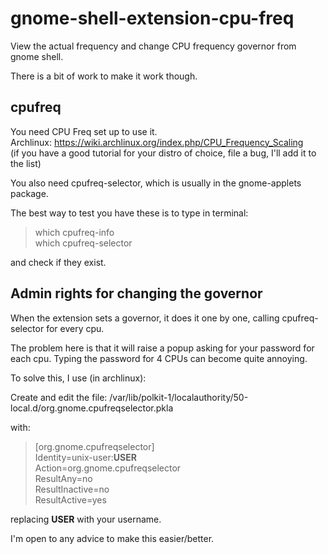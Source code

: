 gnome-shell-extension-cpu-freq
==============================

View the actual frequency and change CPU frequency governor from gnome shell.

There is a bit of work to make it work though.

cpufreq
-------

You need CPU Freq set up to use it.  
Archlinux: https://wiki.archlinux.org/index.php/CPU_Frequency_Scaling  
(if you have a good tutorial for your distro of choice, file a bug, I'll add it to the list)  

You also need cpufreq-selector, which is usually in the gnome-applets package.

The best way to test you have these is to type in terminal:
> which cpufreq-info  
> which cpufreq-selector  

and check if they exist.


Admin rights for changing the governor
--------------------------------------

When the extension sets a governor, it does it one by one, calling cpufreq-selector for every cpu.

The problem here is that it will raise a popup asking for your password for each cpu. Typing the password for 4 CPUs can become quite annoying.

To solve this, I use (in archlinux):

Create and edit the file: /var/lib/polkit-1/localauthority/50-local.d/org.gnome.cpufreqselector.pkla

with:

> [org.gnome.cpufreqselector]  
> Identity=unix-user:**USER**  
> Action=org.gnome.cpufreqselector  
> ResultAny=no  
> ResultInactive=no  
> ResultActive=yes  

replacing **USER** with your username.



I'm open to any advice to make this easier/better.
